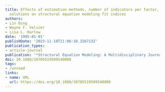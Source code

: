 ```yaml
---
title: Effects of estimation methods, number of indicators per factor, and improper
  solutions on structural equation modeling fit indices
authors:
- Lin Ding
- Wayne F. Velicer
- Lisa L. Harlow
date: '1995-01-01'
publishDate: '2023-11-18T21:06:10.156713Z'
publication_types:
- article-journal
publication: '*Structural Equation Modeling: A Multidisciplinary Journal*'
doi: 10.1080/10705519509540000
tags:
- /unread
links:
- name: URL
  url: https://doi.org/10.1080/10705519509540000
---
```

